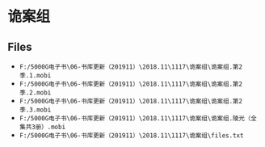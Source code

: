# 诡案组

## Files

- `F:/5000G电子书\06-书库更新（201911）\2018.11\1117\诡案组\诡案组.第2季.1.mobi`
- `F:/5000G电子书\06-书库更新（201911）\2018.11\1117\诡案组\诡案组.第2季.2.mobi`
- `F:/5000G电子书\06-书库更新（201911）\2018.11\1117\诡案组\诡案组.第2季.3.mobi`
- `F:/5000G电子书\06-书库更新（201911）\2018.11\1117\诡案组\诡案组.陵光（全集共3册）.mobi`
- `F:/5000G电子书\06-书库更新（201911）\2018.11\1117\诡案组\files.txt`
